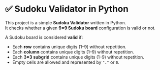 # ✅ Sudoku Validator in Python

This project is a simple **Sudoku Validator** written in Python.  
It checks whether a given **9×9 Sudoku board** configuration is valid or not.

A Sudoku board is considered **valid** if:  
- Each **row** contains unique digits (1–9) without repetition.  
- Each **column** contains unique digits (1–9) without repetition.  
- Each **3×3 subgrid** contains unique digits (1–9) without repetition.  
- Empty cells are allowed and represented by `"."` or `0`.  

